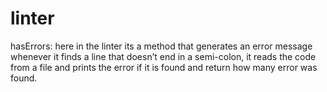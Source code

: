 # linter 

hasErrors: here in the linter its a method that generates an error message whenever it finds a line that doesn’t end in a semi-colon, it reads the code from a file and prints the error if it is found and return how many error was found.